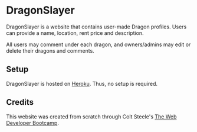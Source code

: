 # DragonSlayer

DragonSlayer is a website that contains user-made Dragon profiles.
Users can provide a name, location, rent price and description.

All users may comment under each dragon, and owners/admins may edit or delete their dragons and comments.


## Setup

DragonSlayer is hosted on [Heroku](https://radiant-caverns-41410.herokuapp.com).
Thus, no setup is required.


## Credits

This website was created from scratch through Colt Steele's [The Web Developer Bootcamp](https://www.udemy.com/the-web-developer-bootcamp/learn/v4/overview).